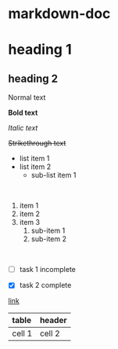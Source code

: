# markdown-doc
# heading 1
## heading 2
Normal text
<br>

**Bold text**
<br>

*Italic text*
<br>

~~Strikethrough text~~
<br>

- list item 1
- list item 2
    - sub-list item 1
<br>

1. item 1
1. item 2
1. item 3
    1. sub-item 1
    1. sub-item 2
<br>

-[ ] task 1 incomplete

-[x] task 2 complete

[link](https://www.google.com)

| table | header |
|:---|:---|
| cell 1| cell 2 |

